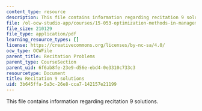 ```yaml
---
content_type: resource
description: This file contains information regarding recitation 9 solutions.
file: /ol-ocw-studio-app/courses/15-053-optimization-methods-in-management-science-spring-2013/3b645ffa5a3c26e8cca7142157e21199_MIT15_053S13_rec09sol.pdf
file_size: 210129
file_type: application/pdf
learning_resource_types: []
license: https://creativecommons.org/licenses/by-nc-sa/4.0/
ocw_type: OCWFile
parent_title: Recitation Problems
parent_type: CourseSection
parent_uid: 6f6ab8fe-23e9-d56e-ebd4-0e3310c733c3
resourcetype: Document
title: Recitation 9 solutions
uid: 3b645ffa-5a3c-26e8-cca7-142157e21199
---
```

This file contains information regarding recitation 9 solutions.